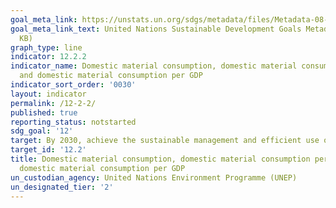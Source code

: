 ```yaml
---
goal_meta_link: https://unstats.un.org/sdgs/metadata/files/Metadata-08-04-02.pdf
goal_meta_link_text: United Nations Sustainable Development Goals Metadata (PDF 783
  KB)
graph_type: line
indicator: 12.2.2
indicator_name: Domestic material consumption, domestic material consumption per capita,
  and domestic material consumption per GDP
indicator_sort_order: '0030'
layout: indicator
permalink: /12-2-2/
published: true
reporting_status: notstarted
sdg_goal: '12'
target: By 2030, achieve the sustainable management and efficient use of natural resources
target_id: '12.2'
title: Domestic material consumption, domestic material consumption per capita, and
  domestic material consumption per GDP
un_custodian_agency: United Nations Environment Programme (UNEP)
un_designated_tier: '2'
---
```

